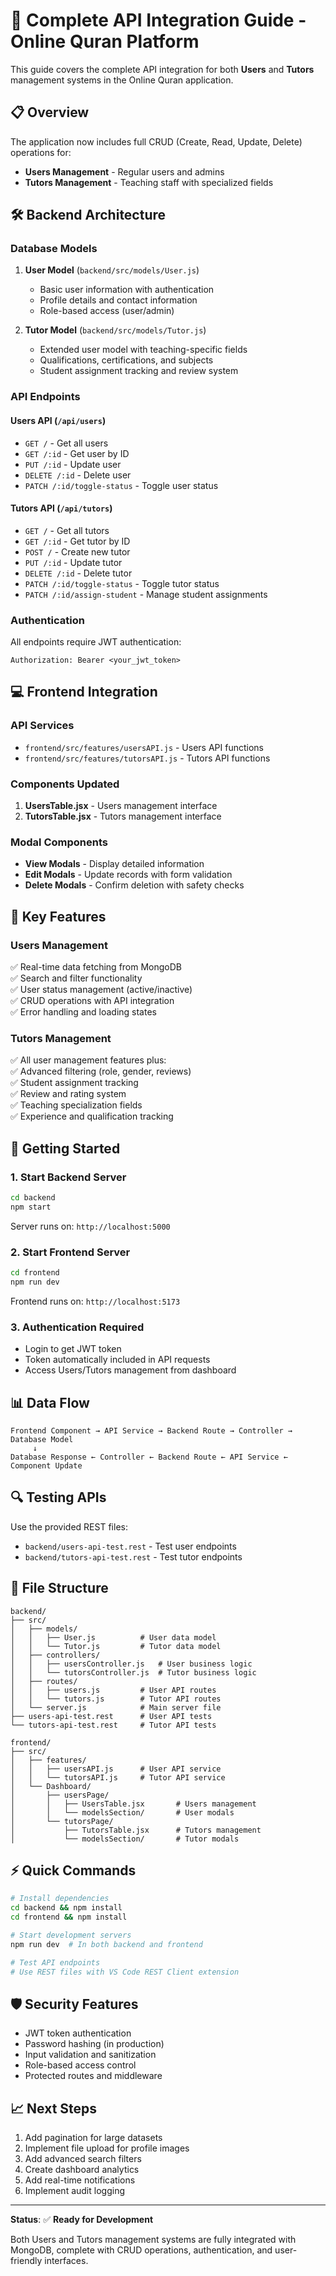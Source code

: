 # 🚀 Complete API Integration Guide - Online Quran Platform

This guide covers the complete API integration for both **Users** and **Tutors** management systems in the Online Quran application.

## 📋 Overview

The application now includes full CRUD (Create, Read, Update, Delete) operations for:

- **Users Management** - Regular users and admins
- **Tutors Management** - Teaching staff with specialized fields

## 🛠 Backend Architecture

### Database Models

1. **User Model** (`backend/src/models/User.js`)

   - Basic user information with authentication
   - Profile details and contact information
   - Role-based access (user/admin)

2. **Tutor Model** (`backend/src/models/Tutor.js`)
   - Extended user model with teaching-specific fields
   - Qualifications, certifications, and subjects
   - Student assignment tracking and review system

### API Endpoints

#### Users API (`/api/users`)

- `GET /` - Get all users
- `GET /:id` - Get user by ID
- `PUT /:id` - Update user
- `DELETE /:id` - Delete user
- `PATCH /:id/toggle-status` - Toggle user status

#### Tutors API (`/api/tutors`)

- `GET /` - Get all tutors
- `GET /:id` - Get tutor by ID
- `POST /` - Create new tutor
- `PUT /:id` - Update tutor
- `DELETE /:id` - Delete tutor
- `PATCH /:id/toggle-status` - Toggle tutor status
- `PATCH /:id/assign-student` - Manage student assignments

### Authentication

All endpoints require JWT authentication:

```
Authorization: Bearer <your_jwt_token>
```

## 💻 Frontend Integration

### API Services

- `frontend/src/features/usersAPI.js` - Users API functions
- `frontend/src/features/tutorsAPI.js` - Tutors API functions

### Components Updated

1. **UsersTable.jsx** - Users management interface
2. **TutorsTable.jsx** - Tutors management interface

### Modal Components

- **View Modals** - Display detailed information
- **Edit Modals** - Update records with form validation
- **Delete Modals** - Confirm deletion with safety checks

## 🔧 Key Features

### Users Management

✅ Real-time data fetching from MongoDB  
✅ Search and filter functionality  
✅ User status management (active/inactive)  
✅ CRUD operations with API integration  
✅ Error handling and loading states

### Tutors Management

✅ All user management features plus:  
✅ Advanced filtering (role, gender, reviews)  
✅ Student assignment tracking  
✅ Review and rating system  
✅ Teaching specialization fields  
✅ Experience and qualification tracking

## 🚦 Getting Started

### 1. Start Backend Server

```bash
cd backend
npm start
```

Server runs on: `http://localhost:5000`

### 2. Start Frontend Server

```bash
cd frontend
npm run dev
```

Frontend runs on: `http://localhost:5173`

### 3. Authentication Required

- Login to get JWT token
- Token automatically included in API requests
- Access Users/Tutors management from dashboard

## 📊 Data Flow

```
Frontend Component → API Service → Backend Route → Controller → Database Model
     ↓
Database Response ← Controller ← Backend Route ← API Service ← Component Update
```

## 🔍 Testing APIs

Use the provided REST files:

- `backend/users-api-test.rest` - Test user endpoints
- `backend/tutors-api-test.rest` - Test tutor endpoints

## 📝 File Structure

```
backend/
├── src/
│   ├── models/
│   │   ├── User.js          # User data model
│   │   └── Tutor.js         # Tutor data model
│   ├── controllers/
│   │   ├── usersController.js   # User business logic
│   │   └── tutorsController.js  # Tutor business logic
│   ├── routes/
│   │   ├── users.js         # User API routes
│   │   └── tutors.js        # Tutor API routes
│   └── server.js            # Main server file
├── users-api-test.rest      # User API tests
└── tutors-api-test.rest     # Tutor API tests

frontend/
├── src/
│   ├── features/
│   │   ├── usersAPI.js      # User API service
│   │   └── tutorsAPI.js     # Tutor API service
│   └── Dashboard/
│       ├── usersPage/
│       │   ├── UsersTable.jsx       # Users management
│       │   └── modelsSection/       # User modals
│       └── tutorsPage/
│           ├── TutorsTable.jsx      # Tutors management
│           └── modelsSection/       # Tutor modals
```

## ⚡ Quick Commands

```bash
# Install dependencies
cd backend && npm install
cd frontend && npm install

# Start development servers
npm run dev  # In both backend and frontend

# Test API endpoints
# Use REST files with VS Code REST Client extension
```

## 🛡 Security Features

- JWT token authentication
- Password hashing (in production)
- Input validation and sanitization
- Role-based access control
- Protected routes and middleware

## 📈 Next Steps

1. Add pagination for large datasets
2. Implement file upload for profile images
3. Add advanced search filters
4. Create dashboard analytics
5. Add real-time notifications
6. Implement audit logging

---

**Status**: ✅ **Ready for Development**

Both Users and Tutors management systems are fully integrated with MongoDB, complete with CRUD operations, authentication, and user-friendly interfaces.
